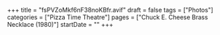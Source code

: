 +++
title = "fsPVZoMkf6nF38noKBfr.avif"
draft = false
tags = ["Photos"]
categories = ["Pizza Time Theatre"]
pages = ["Chuck E. Cheese Brass Necklace (1980)"]
startDate = ""
+++

